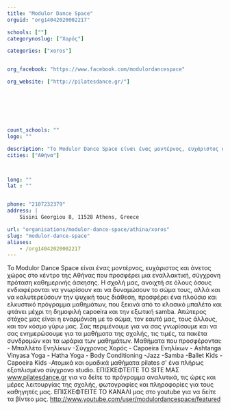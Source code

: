 ```yaml
---
title: "Modulor Dance Space"
orguid: "org14042020002217"

schools: [""]
categorynoslug: ["Χορός"]

categories: ["xoros"]


org_facebook: "https://www.facebook.com/modulordancespace"

org_website: ["http://pilatesdance.gr/"]







count_schools: ""
logo: ""

description: "To Μοdulor Dance Space είναι ένας μοντέρνος, ευχάριστος και άνετος χώρος στο κέντρο της Αθήνας που προσφέρει μια εναλλακτική, σύγχρονη πρόταση καθημερινής άσκησης. Η σχολή μας, ανοιχτή σε όλους όσους ενδιαφέρονται να γνωρίσουν και να δυναμώσουν το σώμα τους, αλλά και να καλυτερεύσουν την ψυχική τους διάθεση, προσφέρει ένα πλούσιο και ελκυστικό πρόγραμμα μαθημάτων, που ξεκινά από το κλασικό μπαλέτο και φτάνει μέχρι τη δημοφιλή capoeira και την εξωτική samba. Απώτερος στόχος μας είναι η εναρμόνιση με το σώμα, τον εαυτό μας, τους άλλους, και τον κόσμο γύρω μας. Σας περιμένουμε για να σας γνωρίσουμε και να σας ενημερώσουμε για τα μαθήματα της σχολής, τις τιμές, τα πακέτα συνδρομών και τα ωράρια των μαθημάτων. Μαθήματα που προσφέρονται: - Mπαλλέτο Ενηλίκων -Σύγχρονος Χορός - Capoeira Ενηλίκων - Ashtanga Vinyasa Yoga - Hatha Yoga - Body Conditioning -Jazz -Samba -Ballet Kids -Capoeira Kids -Ατομικά και ομαδικά μαθήματα pilates σ&#39; ένα πλήρως εξoπλισμένο σύγχρονο studio. ΕΠΙΣΚΕΦΤΕΙΤΕ ΤΟ SITE MAΣ www.pilatesdance.gr για να δείτε το πρόγραμμα αναλυτικά, τις ώρες και μέρες λειτουργίας της σχολής, φωτογραφίες και πληροφορίες για τους καθηγητές μας. ΕΠΙΣΚΕΦΤΕΙΤΕ ΤΟ ΚΑΝΑΛΙ μας στο youtube για να δείτε τα βίντεο μας. http://www.youtube.com/user/modulordancespace/featured"
cities: ["Αθήνα"]



long: ""
lat : ""


phone: "2107232379"
address: |
    Sisini Georgiou 8, 11528 Athens, Greece

url: "organisations/modulor-dance-space/athina/xoros"
slug: "modulor-dance-space"
aliases:
    - /org14042020002217
---
```


To Μοdulor Dance Space είναι ένας μοντέρνος, ευχάριστος και άνετος χώρος στο κέντρο της Αθήνας που προσφέρει μια εναλλακτική, σύγχρονη πρόταση καθημερινής άσκησης. Η σχολή μας, ανοιχτή σε όλους όσους ενδιαφέρονται να γνωρίσουν και να δυναμώσουν το σώμα τους, αλλά και να καλυτερεύσουν την ψυχική τους διάθεση, προσφέρει ένα πλούσιο και ελκυστικό πρόγραμμα μαθημάτων, που ξεκινά από το κλασικό μπαλέτο και φτάνει μέχρι τη δημοφιλή capoeira και την εξωτική samba. Απώτερος στόχος μας είναι η εναρμόνιση με το σώμα, τον εαυτό μας, τους άλλους, και τον κόσμο γύρω μας. Σας περιμένουμε για να σας γνωρίσουμε και να σας ενημερώσουμε για τα μαθήματα της σχολής, τις τιμές, τα πακέτα συνδρομών και τα ωράρια των μαθημάτων. Μαθήματα που προσφέρονται: - Mπαλλέτο Ενηλίκων -Σύγχρονος Χορός - Capoeira Ενηλίκων - Ashtanga Vinyasa Yoga - Hatha Yoga - Body Conditioning -Jazz -Samba -Ballet Kids -Capoeira Kids -Ατομικά και ομαδικά μαθήματα pilates σ&#39; ένα πλήρως εξoπλισμένο σύγχρονο studio. ΕΠΙΣΚΕΦΤΕΙΤΕ ΤΟ SITE MAΣ www.pilatesdance.gr για να δείτε το πρόγραμμα αναλυτικά, τις ώρες και μέρες λειτουργίας της σχολής, φωτογραφίες και πληροφορίες για τους καθηγητές μας. ΕΠΙΣΚΕΦΤΕΙΤΕ ΤΟ ΚΑΝΑΛΙ μας στο youtube για να δείτε τα βίντεο μας. http://www.youtube.com/user/modulordancespace/featured

